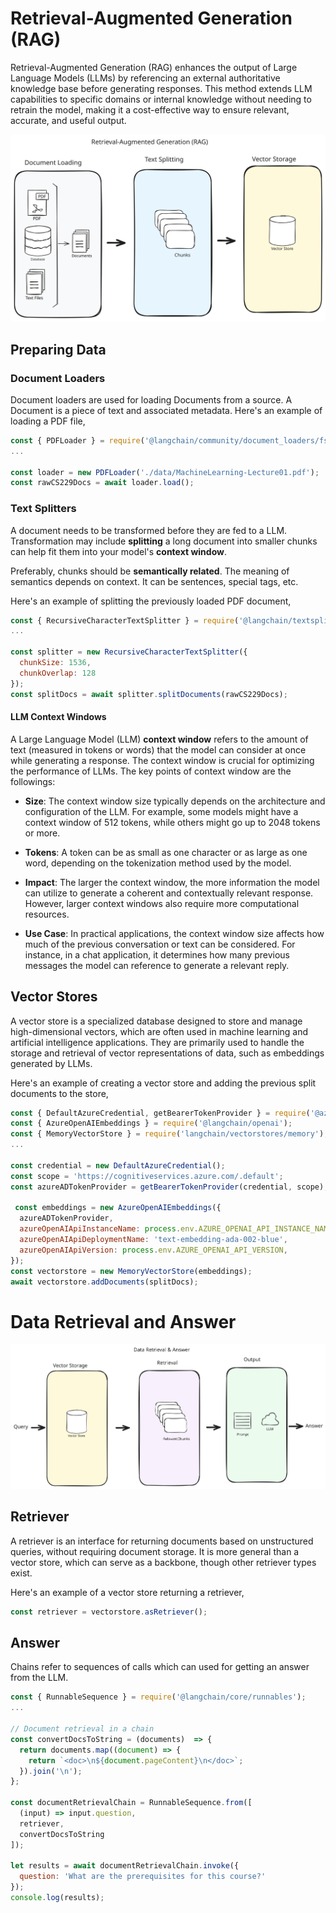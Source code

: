 # Retrieval-Augmented Generation (RAG)
Retrieval-Augmented Generation (RAG) enhances the output of Large Language Models (LLMs) by referencing an external 
authoritative knowledge base before generating responses. This method extends LLM capabilities to specific domains 
or internal knowledge without needing to retrain the model, making it a cost-effective way to ensure relevant, 
accurate, and useful output.

![](./img/rag.svg)

## Preparing Data

### Document Loaders
Document loaders are used for loading Documents from a source. A Document is a piece of text and associated metadata.
Here's an example of loading a PDF file,

```javascript
const { PDFLoader } = require('@langchain/community/document_loaders/fs/pdf');
...

const loader = new PDFLoader('./data/MachineLearning-Lecture01.pdf');
const rawCS229Docs = await loader.load();
```
### Text Splitters
A document needs to be transformed before they are fed to a LLM. Transformation may include **splitting** a long document
into smaller chunks can help fit them into your model's **context window**.

Preferably, chunks should be **semantically related**. The meaning of semantics depends on context. It can be sentences,
special tags, etc.

Here's an example of splitting the previously loaded PDF document,
```javascript
const { RecursiveCharacterTextSplitter } = require('@langchain/textsplitters');
...

const splitter = new RecursiveCharacterTextSplitter({
  chunkSize: 1536,
  chunkOverlap: 128
});
const splitDocs = await splitter.splitDocuments(rawCS229Docs);
```

#### LLM Context Windows
A Large Language Model (LLM) **context window** refers to the amount of text (measured in tokens or words) that the 
model can consider at once while generating a response. The context window is crucial for optimizing the
performance of LLMs. The key points of context window are the followings:

 - **Size**: The context window size typically depends on the architecture and configuration of the LLM. 
For example, some models might have a context window of 512 tokens, while others might go up to 2048 tokens or more.

 - **Tokens**: A token can be as small as one character or as large as one word, depending on the tokenization method 
used by the model.

 - **Impact**: The larger the context window, the more information the model can utilize to generate a coherent and 
contextually relevant response. However, larger context windows also require more computational resources.

 - **Use Case**: In practical applications, the context window size affects how much of the previous conversation or 
text can be considered. For instance, in a chat application, it determines how many previous messages the model can 
reference to generate a relevant reply.

## Vector Stores
A vector store is a specialized database designed to store and manage high-dimensional vectors, 
which are often used in machine learning and artificial intelligence applications. They are primarily used to handle 
the storage and retrieval of vector representations of data, such as embeddings generated by LLMs.

Here's an example of creating a vector store and adding the previous split documents to the store,
```javascript
const { DefaultAzureCredential, getBearerTokenProvider } = require('@azure/identity');
const { AzureOpenAIEmbeddings } = require('@langchain/openai');
const { MemoryVectorStore } = require('langchain/vectorstores/memory');
...

const credential = new DefaultAzureCredential();
const scope = 'https://cognitiveservices.azure.com/.default';
const azureADTokenProvider = getBearerTokenProvider(credential, scope);

 const embeddings = new AzureOpenAIEmbeddings({
  azureADTokenProvider,
  azureOpenAIApiInstanceName: process.env.AZURE_OPENAI_API_INSTANCE_NAME,
  azureOpenAIApiDeploymentName: 'text-embedding-ada-002-blue',
  azureOpenAIApiVersion: process.env.AZURE_OPENAI_API_VERSION,
});
const vectorstore = new MemoryVectorStore(embeddings);
await vectorstore.addDocuments(splitDocs);
```

# Data Retrieval and Answer
![](./img/data-retrieval-answer.svg)

## Retriever
A retriever is an interface for returning documents based on unstructured queries, without requiring document storage. 
It is more general than a vector store, which can serve as a backbone, though other retriever types exist.

Here's an example of a vector store returning a retriever,
```javascript
const retriever = vectorstore.asRetriever();
```

## Answer
Chains refer to sequences of calls which can used for getting an answer from the LLM. 


```javascript
const { RunnableSequence } = require('@langchain/core/runnables');
...

// Document retrieval in a chain
const convertDocsToString = (documents)  => {
  return documents.map((document) => {
    return `<doc>\n${document.pageContent}\n</doc>`;
  }).join('\n');
};

const documentRetrievalChain = RunnableSequence.from([
  (input) => input.question,
  retriever,
  convertDocsToString
]);

let results = await documentRetrievalChain.invoke({
  question: 'What are the prerequisites for this course?'
});
console.log(results);
```

